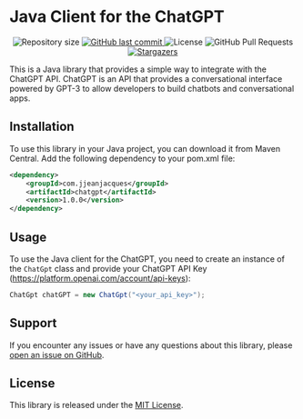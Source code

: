 # Java Client for the ChatGPT

<p align="center">
  <img alt="Repository size" src="https://img.shields.io/github/repo-size/jjeanjacques10/chatgpt?color=FFCC00">
  <a href="https://github.com/jjeanjacques10/chatgpt/commits/master">
    <img alt="GitHub last commit" src="https://img.shields.io/github/last-commit/jjeanjacques10/chatgpt?color=FFCC00">
  </a>
  <img alt="License" src="https://img.shields.io/badge/license-MIT-FFCC00">
  <img alt="GitHub Pull Requests" src="https://img.shields.io/github/issues-pr/jjeanjacques10/chatgpt?color=FFCC00" />
  <a href="https://github.com/jjeanjacques10/chatgpt/stargazers">
    <img alt="Stargazers" src="https://img.shields.io/github/stars/jjeanjacques10/chatgpt?color=FFCC00&logo=github">
  </a>
</p>

This is a Java library that provides a simple way to integrate with the ChatGPT API. ChatGPT is an API that provides a
conversational interface powered by GPT-3 to allow developers to build chatbots and conversational apps.

## Installation

To use this library in your Java project, you can download it from Maven Central. Add the following dependency to your
pom.xml file:

``` xml
<dependency>
    <groupId>com.jjeanjacques</groupId>
    <artifactId>chatgpt</artifactId>
    <version>1.0.0</version>
</dependency>
```

## Usage

To use the Java client for the ChatGPT, you need to create an instance of the `ChatGpt` class and provide your
ChatGPT API Key (https://platform.openai.com/account/api-keys):

``` java
ChatGpt chatGPT = new ChatGpt("<your_api_key>");
```

## Support

If you encounter any issues or have any questions about this library,
please [open an issue on GitHub](https://github.com/jjeanjacques10/chatgpt/issues).

## License

This library is released under the [MIT License](LICENSE).